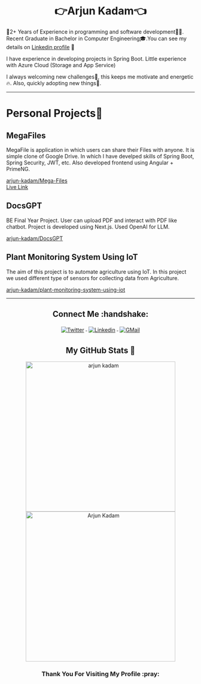  <h1 align="center">👉Arjun Kadam👈</h1>

🧠2+ Years of Experience in programming and software development🧑‍💻. Recent Graduate in Bachelor in Computer Engineering🎓.You can see my details on [Linkedin profile](https://linkedin.com/in/visual-arjun) 🤩

I have experience in developing projects in Spring Boot. Little experience with Azure Cloud (Storage and App Service)  <br>

I always welcoming new challenges💪, this keeps me motivate and energetic🔥. Also, quickly adopting new things📖.
<hr></hr>

# Personal Projects💫
<h2>MegaFiles</h2>
MegaFile is application in which users can share their Files with anyone. It is simple clone of Google Drive. In which I have develped skills of Spring Boot, Spring Security, JWT, etc. Also developed frontend using Angular + PrimeNG.

[arjun-kadam/Mega-Files](https://github.com/arjun-kadam/Mega-Files) <br>
[Live Link](https://megafiles-pro.netlify.app/)

<h2>DocsGPT</h2>
BE Final Year Project. User can upload PDF and interact with PDF like chatbot. Project is developed using Next.js. Used OpenAI for LLM. 

[arjun-kadam/DocsGPT](https://github.com/arjun-kadam/DocsGPT)

<h2>Plant Monitoring System Using IoT</h2>
The aim of this project is to automate agriculture using IoT. In this project we used different type of sensors for collecting data from Agriculture.

[arjun-kadam/plant-monitoring-system-using-iot](https://github.com/arjun-kadam/plant-monitoring-system-using-iot)



<hr></hr>

<h2 align="center">Connect Me :handshake: </h2>
<p align="center">
<a href="https://twitter.com/visual_arjun47">
<img src="https://raw.githubusercontent.com/klaasnicolaas/ColoredBadges/master/svg/social/twitter.svg" alt="Twitter" style="vertical-align:top; margin:4px">
</a>
<a href="https://linkedin.com/in/visual-arjun">
<img src="https://raw.githubusercontent.com/klaasnicolaas/ColoredBadges/master/svg/social/linkedin.svg" alt="Linkedin" style="vertical-align:top; margin:4px">
</a>
<a href="mailto:arjunkadama29@gmail.com">
<img src="https://raw.githubusercontent.com/klaasnicolaas/ColoredBadges/prod/svg/social/gmail.svg" alt="GMail" style="vertical-align:top; margin:4px">
</a>
</p>

<h2 align="center">My GitHub Stats 📶</h2>


<p align="center"><img src="https://github-readme-stats.vercel.app/api?username=arjun-kadam&theme=dracula&show_icons=true" alt="arjun kadam" width="400" />
<img src="http://github-readme-streak-stats.herokuapp.com?user=arjun-kadam&theme=dracula&hide_border=false" alt ="Arjun Kadam" width="400" />
</p>

<h3 align="center">Thank You For Visiting My Profile :pray:</h3>
<!-- <p align="center"> <img src="https://github.com/arjun-kadam/arjun-kadam/blob/output/github-contribution-grid-snake.svg" width="1080" /> </p> -->

